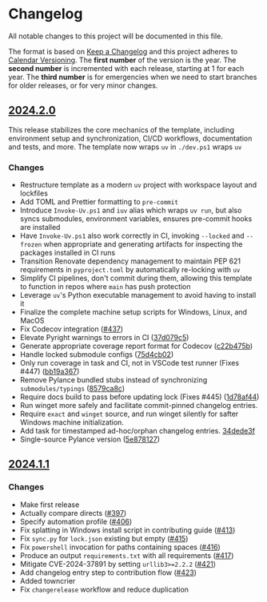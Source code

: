 <!--
Do *NOT* add changelog entries here!

This changelog is managed by towncrier and is compiled at release time.

See https://github.com/python-attrs/attrs/blob/main/.github/CONTRIBUTING.md#changelog for details.
-->

# Changelog

All notable changes to this project will be documented in this file.

The format is based on [Keep a Changelog](https://keepachangelog.com/en/1.1.0/) and this project adheres to [Calendar Versioning](https://calver.org/). The **first number** of the version is the year. The **second number** is incremented with each release, starting at 1 for each year. The **third number** is for emergencies when we need to start branches for older releases, or for very minor changes.

<!-- towncrier release notes start -->

## [2024.2.0](https://github.com/softboiler/copier-pipeline/tree/2024.2.0)

This release stabilizes the core mechanics of the template, including environment setup and synchronization, CI/CD workflows, documentation and tests, and more. The template now wraps `uv` in `./dev.ps1` wraps `uv`

### Changes

- Restructure template as a modern `uv` project with workspace layout and lockfiles
- Add TOML and Prettier formatting to `pre-commit`
- Introduce `Invoke-Uv.ps1` and `iuv` alias which wraps `uv run`, but also syncs submodules, environment variables, ensures pre-commit hooks are installed
- Have `Invoke-Uv.ps1` also work correctly in CI, invoking `--locked` and `--frozen` when appropriate and generating artifacts for inspecting the packages installed in CI runs
- Transition Renovate dependency management to maintain PEP 621 requirements in `pyproject.toml` by automatically re-locking with `uv`
- Simplify CI pipelines, don't commit during them, allowing this template to function in repos where `main` has push protection
- Leverage `uv`'s Python executable management to avoid having to install it
- Finalize the complete machine setup scripts for Windows, Linux, and MacOS
- Fix Codecov integration ([#437](https://github.com/softboiler/copier-pipeline/issues/437))
- Elevate Pyright warnings to errors in CI ([37d079c5](https://github.com/blakeNaccarato/copier-python/commit/37d079c52e8cdcefcef40dc780d70cf46b85d8e4))
- Generate appropriate coverage report format for Codecov ([c22b475b](https://github.com/blakeNaccarato/copier-python/commit/c22b475b7d43af82d80aa230c3607c2607d8a256))
- Handle locked submodule configs ([75d4cb02](https://github.com/blakeNaccarato/copier-python/commit/75d4cb02a7c158396579067e280a4069c2f48df9))
- Only run coverage in task and CI, not in VSCode test runner (Fixes #447) ([bb19a367](https://github.com/blakeNaccarato/copier-python/commit/bb19a3679b3023716032ea54468344beb8171379))
- Remove Pylance bundled stubs instead of synchronizing `submodules/typings` ([8579ca8c](https://github.com/blakeNaccarato/copier-python/commit/8579ca8c9211549dd0cbb04863952f002d604c5b))
- Require docs build to pass before updating lock (Fixes #445) ([1d78af44](https://github.com/blakeNaccarato/copier-python/commit/1d78af443a55ba0cae080ed95b004a9086980e13))
- Run winget more safely and facilitate commit-pinned changelog entries.
- Require `exact` and `winget` source, and run winget silently for safter Windows machine initialization.
- Add task for timestamped ad-hoc/orphan changelog entries. [34dede3f](https://github.com/blakeNaccarato/copier-python/commit/34dede3f6726fac7f0ea450b1a37a32acc708103)
- Single-source Pylance version ([5e878127](https://github.com/blakeNaccarato/copier-python/commit/5e878127462d24d818a8d42bf05d5b726a880b14))

## [2024.1.1](https://github.com/blakeNaccarato/copier-python/tree/2024.1.1)

### Changes

- Make first release
- Actually compare directs ([#397](https://github.com/blakeNaccarato/copier-python/issues/397))
- Specify automation profile ([#406](https://github.com/blakeNaccarato/copier-python/issues/406))
- Fix splatting in Windows install script in contributing guide ([#413](https://github.com/blakeNaccarato/copier-python/issues/413))
- Fix `sync.py` for `lock.json` existing but empty ([#415](https://github.com/blakeNaccarato/copier-python/issues/415))
- Fix `powershell` invocation for paths containing spaces ([#416](https://github.com/blakeNaccarato/copier-python/issues/416))
- Produce an output `requirements.txt` with all requirements ([#417](https://github.com/blakeNaccarato/copier-python/issues/417))
- Mitigate CVE-2024-37891 by setting `urllib3>=2.2.2` ([#421](https://github.com/blakeNaccarato/copier-python/issues/421))
- Add changelog entry step to contribution flow ([#423](https://github.com/blakeNaccarato/copier-python/issues/423))
- Added towncrier
- Fix `changerelease` workflow and reduce duplication
